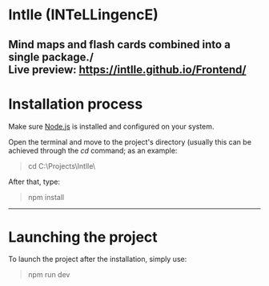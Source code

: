 # Intlle (INTeLLingencE)
Mind maps and flash cards combined into a single package./ <br>
Live preview: https://intlle.github.io/Frontend/
---

# Installation process
Make sure [Node.js](https://nodejs.org/en) is installed and configured on your system. 

Open the terminal and move to the project's directory (usually this can be achieved through the *cd* command; as an example:
> cd C:\Projects\Intlle\

After that, type:
> npm install

---

# Launching the project
To launch the project after the installation, simply use:
> npm run dev 
